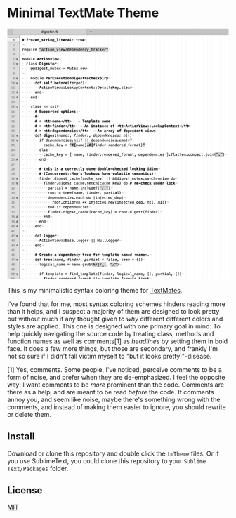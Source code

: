 # Minimal TextMate Theme

![](./images/example.png)

This is my minimalistic syntax coloring theme for [TextMates](https://macromates.com).

I've found that for me, most syntax coloring schemes hinders reading more than it helps, and I suspect a majority of them are designed to look pretty but without much if any thought given to *why* different different colors and styles are applied. This one is designed with one primary goal in mind:  To help quickly navigating the source code by treating class, methods and function names as well as comments[1] as *headlines* by setting them in bold face. It does a few more things, but those are secondary, and frankly I'm not so sure if I didn't fall victim myself to "but it looks pretty!"-disease.

[1] Yes, comments. Some people, I've noticed, perceive comments to be a form of noise, and prefer when they are de-emphasized. I feel the opposite way: I want comments to be *more* prominent than the code. Comments are there as a help, and are meant to  be read *before* the code. If comments annoy you, and seem like noise, maybe there's something wrong with the comments, and instead of making them easier to ignore, you should rewrite or delete them.

## Install

Download or clone this repository and double click the `tmTheme` files. Or if you use SublimeText, you could clone this repository to your `Sublime Text/Packages` folder.

## License

[MIT](./LICENSE)

